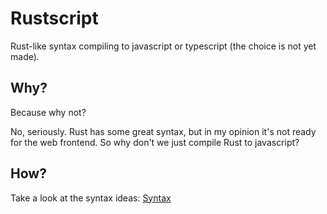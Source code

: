 # Rustscript

Rust-like syntax compiling to javascript or typescript (the choice is not yet made).

## Why?

Because why not?

No, seriously. Rust has some great syntax, but in my opinion it's not ready for the web frontend. So why don't we just compile Rust to javascript?

## How?

Take a look at the syntax ideas: [Syntax](syntax.md)
